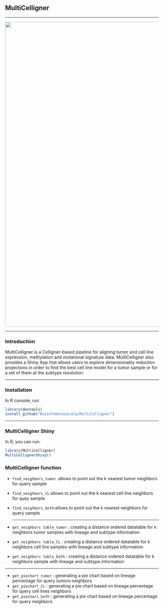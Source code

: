 
## **MultiCelligner**

------------------------------------------------------------------------

<p align="right">

<img src="inst/www/MultiCelligner_Logo_2" width="1000"/>

</p>

------------------------------------------------------------------------

### Introduction

MultiCelligner is a Celligner-based pipeline for aligning tumor and cell
line expression, methylation and mutational signature data.
MultiCelligner also provides a Shiny App that allows users to explore
dimensionality reduction projections in order to find the best cell line
model for a tumor sample or for a set of them at the subtype resolution.

------------------------------------------------------------------------

### Installation

In R console, run

``` r
library(devtools)
install_github("BioinfoUninaScala/MultiCelligner")
```

------------------------------------------------------------------------

### MultiCelligner Shiny

In R, you can run:

``` r
library(MultiCelligner)
MultiCellignerShiny()
```

### MultiCelligner function

-   `find_neighbors_tumor` :allows to point out the k nearest tumor
    neighbors for query sample
-   `find_neighbors_CL`:allows to point out the k nearest cell line
    neighbors for quey sample
-   `find_neighbors_both`:allows to point out the k nearest neighbors
    for query sample
    
    ------------------------------------------------------------------------
    
-   `get_neighbors table_tumor` : creating a distance ordered datatable for k neighbors tumor samples with lineage and subtype information 
-   `get_neighbors table_CL` : creating a distance ordered datatable for k neighbors cell line samples with lineage and subtype information 
-   `get_neighbors table_both` : creating a distance ordered datatable for k neighbors sample with lineage and subtype information

------------------------------------------------------------------------

-   `get_piechart_tumor` : generating a pie chart based on lineage percentage for query tumors neighbors
-   `get_piechart_CL` : generating a pie chart based on lineage percentage for query cell lines neighbors
-   `get_piechart_both` : generating a pie chart based on lineage percentage for query neighbors


